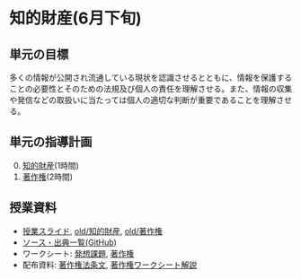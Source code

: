 # 知的財産(6月下旬)
## 単元の目標
多くの情報が公開され流通している現状を認識させるとともに、情報を保護することの必要性とそのための法規及び個人の責任を理解させる。また、情報の収集や発信などの取扱いに当たっては個人の適切な判断が重要であることを理解させる。

## 単元の指導計画
0. [知的財産](ip.md)(1時間)
0. [著作権](copyright.md)(2時間)

## 授業資料
- [授業スライド](http://saireya.github.io/slide-ip/slide-ip.tex.xml), [old/知的財産](http://www.slideshare.net/saireya/ss-51971813), [old/著作権](http://www.slideshare.net/saireya/ss-51971964)
- [ソース・出典一覧(GitHub)](https://github.com/saireya/slide-ip)
- ワークシート: [発想課題](https://www.scribd.com/doc/276902170), [著作権](https://www.scribd.com/doc/276902171)
- 配布資料: [著作権法条文](https://www.scribd.com/doc/276902177), [著作権ワークシート解説](https://www.scribd.com/doc/276902173)

